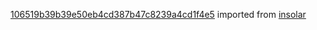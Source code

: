[106519b39b39e50eb4cd387b47c8239a4cd1f4e5](https://github.com/insolar/insolar/commit/106519b39b39e50eb4cd387b47c8239a4cd1f4e5) imported from [insolar](https://github.com/insolar/insolar)
